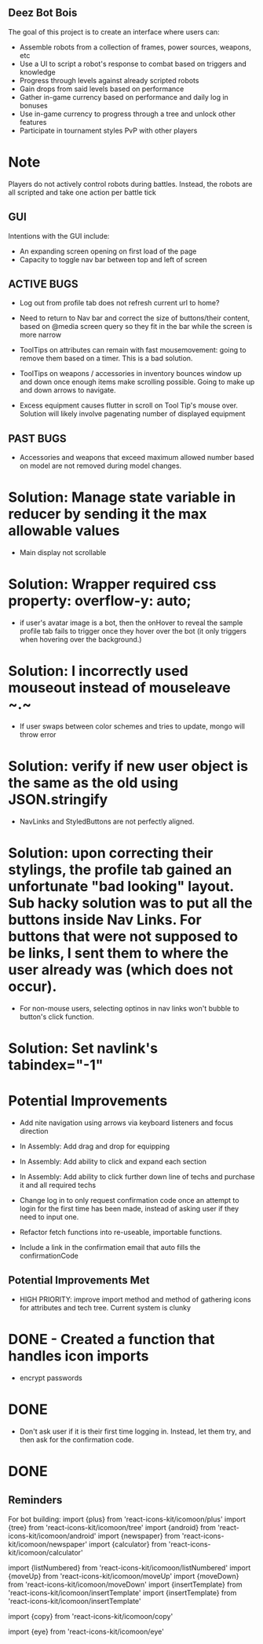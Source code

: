 ## Deez Bot Bois

The goal of this project is to create an interface where users can:
- Assemble robots from a collection of frames, power sources, weapons, etc
- Use a UI to script a robot's response to combat based on triggers and knowledge
- Progress through levels against already scripted robots
- Gain drops from said levels based on performance
- Gather in-game currency based on performance and daily log in bonuses
- Use in-game currency to progress through a tree and unlock other features
- Participate in tournament styles PvP with other players

# Note

Players do not actively control robots during battles.
Instead, the robots are all scripted and take one action per battle tick

## GUI

Intentions with the GUI include:
- An expanding screen opening on first load of the page
- Capacity to toggle nav bar between top and left of screen 


## ACTIVE BUGS
- Log out from profile tab does not refresh current url to home?

- Need to return to Nav bar and correct the size of buttons/their content, based on @media screen query so they fit in the bar while the screen is more narrow

- ToolTips on attributes can remain with fast mousemovement: going to remove them based on a timer.  This is a bad solution.

- ToolTips on weapons / accessories in inventory bounces window up and down once enough items make scrolling possible.  Going to make up and down arrows to navigate.

- Excess equipment causes flutter in scroll on Tool Tip's mouse over.  Solution will likely involve pagenating number of displayed equipment



## PAST BUGS
- Accessories and weapons that exceed maximum allowed number based on model are not removed during model changes.
# Solution: Manage state variable in reducer by sending it the max allowable values

- Main display not scrollable
# Solution: Wrapper required css property: overflow-y: auto;

- if user's avatar image is a bot, then the onHover to reveal the sample profile tab fails to trigger once they hover over the bot (it only triggers when hovering over the background.)
# Solution: I incorrectly used mouseout instead of mouseleave ~.~

- If user swaps between color schemes and tries to update, mongo will throw error
# Solution: verify if new user object is the same as the old using JSON.stringify

- NavLinks and StyledButtons are not perfectly aligned.
# Solution: upon correcting their stylings, the profile tab gained an unfortunate "bad looking" layout.  Sub hacky solution was to put all the buttons inside Nav Links.  For buttons that were not supposed to be links, I sent them to where the user already was (which does not occur).

- For non-mouse users, selecting optinos in nav links won't bubble to button's click function.
# Solution: Set navlink's tabindex="-1"

# Potential Improvements

- Add nite navigation using arrows via keyboard listeners and focus direction

- In Assembly: Add drag and drop for equipping

- In Assembly: Add ability to click and expand each section

- In Assembly: Add ability to click further down line of techs and purchase it and all required techs 

- Change log in to only request confirmation code once an attempt to login for the first time has been made, instead of asking user if they need to input one.

- Refactor fetch functions into re-useable, importable functions.

- Include a link in the confirmation email that auto fills the confirmationCode


## Potential Improvements Met

- HIGH PRIORITY: improve import method and method of gathering icons for attributes and tech tree.  Current system is clunky
# DONE - Created a function that handles icon imports

- encrypt passwords
# DONE

- Don't ask user if it is their first time logging in.  Instead, let them try, and then ask for the confirmation code.
# DONE

## Reminders

For bot building:
import {plus} from 'react-icons-kit/icomoon/plus'
import {tree} from 'react-icons-kit/icomoon/tree'
import {android} from 'react-icons-kit/icomoon/android'
import {newspaper} from 'react-icons-kit/icomoon/newspaper'
import {calculator} from 'react-icons-kit/icomoon/calculator'

import {listNumbered} from 'react-icons-kit/icomoon/listNumbered'
import {moveUp} from 'react-icons-kit/icomoon/moveUp'
import {moveDown} from 'react-icons-kit/icomoon/moveDown'
import {insertTemplate} from 'react-icons-kit/icomoon/insertTemplate'
import {insertTemplate} from 'react-icons-kit/icomoon/insertTemplate'


import {copy} from 'react-icons-kit/icomoon/copy'

import {eye} from 'react-icons-kit/icomoon/eye'
